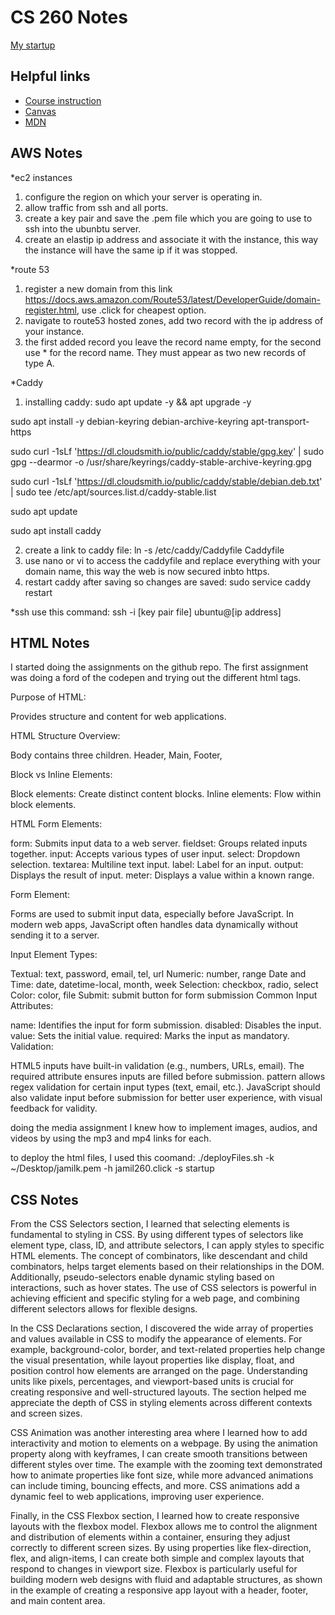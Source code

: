 # CS 260 Notes

[My startup](https://jamil260.click)

## Helpful links

- [Course instruction](https://github.com/webprogramming260)
- [Canvas](https://byu.instructure.com)
- [MDN](https://developer.mozilla.org)

## AWS Notes

*ec2 instances
1) configure the region on which your server is operating in.
2) allow traffic from ssh and all ports.
3) create a key pair and save the .pem file which you are going to use to ssh into the ubunbtu server.
4) create an elastip ip address and associate it with the instance, this way the instance will have the same ip if it was stopped.

*route 53
1) register a new domain from this link https://docs.aws.amazon.com/Route53/latest/DeveloperGuide/domain-register.html, use .click for cheapest option.
2) navigate to route53 hosted zones, add two record with the ip address of your instance.
3) the first added record you leave the record name empty, for the second use * for the record name. They must appear as two new records of type A.

*Caddy
1) installing caddy:
  sudo apt update -y && apt upgrade -y
  
  sudo apt install -y debian-keyring debian-archive-keyring apt-transport-https
  
  sudo curl -1sLf 'https://dl.cloudsmith.io/public/caddy/stable/gpg.key' | sudo gpg --dearmor -o /usr/share/keyrings/caddy-stable-archive-keyring.gpg
  
  sudo curl -1sLf 'https://dl.cloudsmith.io/public/caddy/stable/debian.deb.txt' | sudo tee /etc/apt/sources.list.d/caddy-stable.list
  
  sudo apt update
  
  sudo apt install caddy

2) create a link to caddy file: ln -s /etc/caddy/Caddyfile Caddyfile
3) use nano or vi to access the caddyfile and replace everything with your domain name, this way the web is now secured inbto https.
4) restart caddy after saving so changes are saved: sudo service caddy restart

*ssh
use this command: ssh -i [key pair file] ubuntu@[ip address]



## HTML Notes

I started doing the assignments on the github repo. The first assignment was doing a ford of the codepen and trying out the different html tags.

Purpose of HTML:

Provides structure and content for web applications.

HTML Structure Overview:

Body contains three children.
Header,
Main,
Footer,

Block vs Inline Elements:

Block elements: Create distinct content blocks.
Inline elements: Flow within block elements.

HTML Form Elements:

form: Submits input data to a web server.
fieldset: Groups related inputs together.
input: Accepts various types of user input.
select: Dropdown selection.
textarea: Multiline text input.
label: Label for an input.
output: Displays the result of input.
meter: Displays a value within a known range.

Form Element:

Forms are used to submit input data, especially before JavaScript. In modern web apps, JavaScript often handles data dynamically without sending it to a server.

Input Element Types:

Textual: text, password, email, tel, url
Numeric: number, range
Date and Time: date, datetime-local, month, week
Selection: checkbox, radio, select
Color: color, file
Submit: submit button for form submission
Common Input Attributes:

name: Identifies the input for form submission.
disabled: Disables the input.
value: Sets the initial value.
required: Marks the input as mandatory.
Validation:

HTML5 inputs have built-in validation (e.g., numbers, URLs, email).
The required attribute ensures inputs are filled before submission.
pattern allows regex validation for certain input types (text, email, etc.).
JavaScript should also validate input before submission for better user experience, with visual feedback for validity.

doing the media assignment I knew how to implement images, audios, and videos by using the mp3 and mp4 links for each.

to deploy the html files, I used this coomand: ./deployFiles.sh -k ~/Desktop/jamilk.pem -h jamil260.click -s startup


## CSS Notes

From the CSS Selectors section, I learned that selecting elements is fundamental to styling in CSS. By using different types of selectors like element type, class, ID, and attribute selectors, I can apply styles to specific HTML elements. The concept of combinators, like descendant and child combinators, helps target elements based on their relationships in the DOM. Additionally, pseudo-selectors enable dynamic styling based on interactions, such as hover states. The use of CSS selectors is powerful in achieving efficient and specific styling for a web page, and combining different selectors allows for flexible designs.

In the CSS Declarations section, I discovered the wide array of properties and values available in CSS to modify the appearance of elements. For example, background-color, border, and text-related properties help change the visual presentation, while layout properties like display, float, and position control how elements are arranged on the page. Understanding units like pixels, percentages, and viewport-based units is crucial for creating responsive and well-structured layouts. The section helped me appreciate the depth of CSS in styling elements across different contexts and screen sizes.

CSS Animation was another interesting area where I learned how to add interactivity and motion to elements on a webpage. By using the animation property along with keyframes, I can create smooth transitions between different styles over time. The example with the zooming text demonstrated how to animate properties like font size, while more advanced animations can include timing, bouncing effects, and more. CSS animations add a dynamic feel to web applications, improving user experience.

Finally, in the CSS Flexbox section, I learned how to create responsive layouts with the flexbox model. Flexbox allows me to control the alignment and distribution of elements within a container, ensuring they adjust correctly to different screen sizes. By using properties like flex-direction, flex, and align-items, I can create both simple and complex layouts that respond to changes in viewport size. Flexbox is particularly useful for building modern web designs with fluid and adaptable structures, as shown in the example of creating a responsive app layout with a header, footer, and main content area.